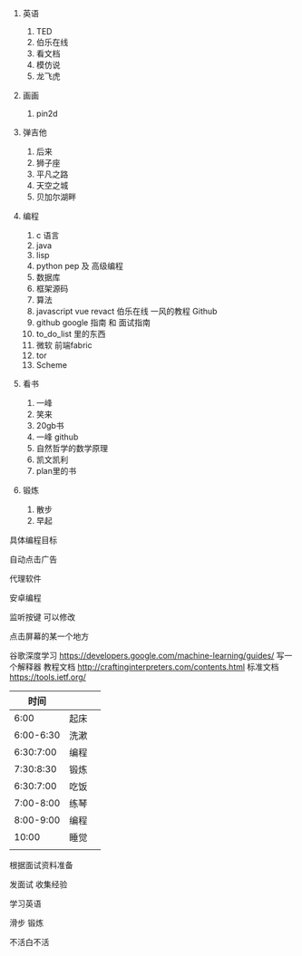 1. 英语

   1. TED
   2. 伯乐在线
   3. 看文档
   4. 模仿说
   5. 龙飞虎

2. 画画

   1. pin2d 

3. 弹吉他

   1. 后来
   2. 狮子座
   3. 平凡之路
   4. 天空之城
   5. 贝加尔湖畔

4. 编程

   1. c 语言
   2. java
   3. lisp
   4. python pep 及 高级编程
   5. 数据库 
   6. 框架源码
   7. 算法
   8. javascript vue revact 伯乐在线 一风的教程 Github
   9. github google 指南 和 面试指南
   10. to_do_list 里的东西
   11. 微软 前端fabric
   12. tor
   13. Scheme

5. 看书

   1. 一峰
   2. 笑来
   3. 20gb书
   4. 一峰 github
   5. 自然哲学的数学原理
   6. 凯文凯利
   7. plan里的书

6. 锻炼

   1. 散步
   2. 早起



具体编程目标

自动点击广告

代理软件

安卓编程

监听按键 可以修改

点击屏幕的某一个地方



谷歌深度学习 https://developers.google.com/machine-learning/guides/
写一个解释器 教程文档 http://craftinginterpreters.com/contents.html
标准文档 https://tools.ietf.org/

| 时间      |      |      |
| --------- | ---- | ---- |
| 6:00      | 起床 |      |
| 6:00-6:30 | 洗漱 |      |
| 6:30:7:00 | 编程 |      |
| 7:30:8:30 | 锻炼 |      |
| 6:30:7:00 | 吃饭 |      |
| 7:00-8:00 | 练琴 |      |
| 8:00-9:00 | 编程 |      |
| 10:00     | 睡觉 |      |
|           |      |      |

根据面试资料准备

发面试 收集经验

学习英语

滑步 锻炼

不活白不活

